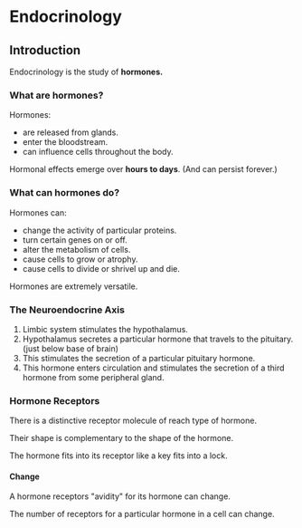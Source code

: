 # Endocrinology

## Introduction

Endocrinology is the study of **hormones.**

### What are hormones?

Hormones:

* are released from glands.
* enter the bloodstream.
* can influence cells throughout the body.

Hormonal effects emerge over **hours to days**. \(And can persist forever.\)

### What can hormones do?

Hormones can:

* change the activity of particular proteins.
* turn certain genes on or off.
* alter the metabolism of cells.
* cause cells to grow or atrophy.
* cause cells to divide or shrivel up and die.

Hormones are extremely versatile.

### The Neuroendocrine Axis

1. Limbic system stimulates the hypothalamus.
2. Hypothalamus secretes a particular hormone that travels to the pituitary. \(just below base of brain\)
3. This stimulates the secretion of a particular pituitary hormone.
4. This hormone enters circulation and stimulates the secretion of a third hormone from some peripheral gland.

### Hormone Receptors

There is a distinctive receptor molecule of reach type of hormone. 

Their shape is complementary to the shape of the hormone.

The hormone fits into its receptor like a key fits into a lock.

#### Change

A hormone receptors "avidity" for its hormone can change.

The number of receptors for a particular hormone in a cell can change.



